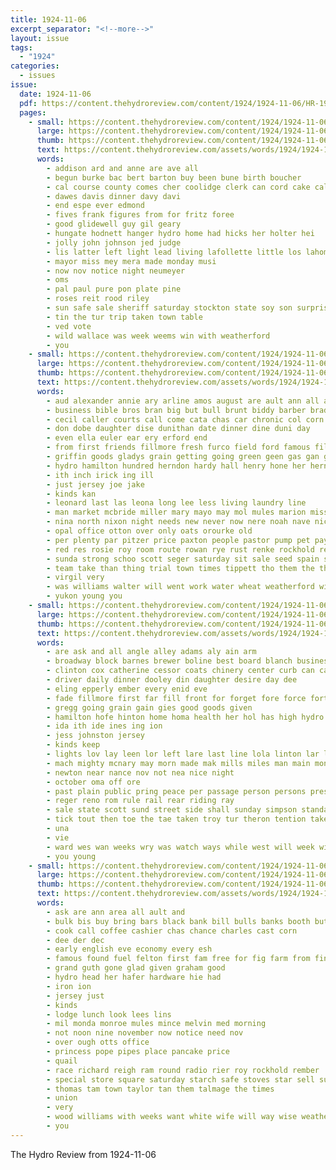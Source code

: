 ```yaml
---
title: 1924-11-06
excerpt_separator: "<!--more-->"
layout: issue
tags:
  - "1924"
categories:
  - issues
issue:
  date: 1924-11-06
  pdf: https://content.thehydroreview.com/content/1924/1924-11-06/HR-1924-11-06.pdf
  pages:
    - small: https://content.thehydroreview.com/content/1924/1924-11-06/small/HR-1924-11-06-01.jpg
      large: https://content.thehydroreview.com/content/1924/1924-11-06/large/HR-1924-11-06-01.jpg
      thumb: https://content.thehydroreview.com/content/1924/1924-11-06/thumbnails/HR-1924-11-06-01.jpg
      text: https://content.thehydroreview.com/assets/words/1924/1924-11-06/HR-1924-11-06-01.txt
      words:
        - addison ard and anne are ave all
        - begun burke bac bert barton buy been bune birth boucher
        - cal course county comes cher coolidge clerk can cord cake caller collins court city
        - dawes davis dinner davy davi
        - end espe ever edmond
        - fives frank figures from for fritz foree
        - good glidewell guy gil geary
        - hungate hodnett hanger hydro home had hicks her holter hei
        - jolly john johnson jed judge
        - lis latter left light lead living lafollette little los lahoma list
        - mayor miss mey mera made monday musi
        - now nov notice night neumeyer
        - oms
        - pal paul pure pon plate pine
        - roses reit rood riley
        - sun safe sale sheriff saturday stockton state soy son surpris surprise sund sit steve senator said sei
        - tin the tur trip taken town table
        - ved vote
        - wild wallace was week weems win with weatherford
        - you
    - small: https://content.thehydroreview.com/content/1924/1924-11-06/small/HR-1924-11-06-02.jpg
      large: https://content.thehydroreview.com/content/1924/1924-11-06/large/HR-1924-11-06-02.jpg
      thumb: https://content.thehydroreview.com/content/1924/1924-11-06/thumbnails/HR-1924-11-06-02.jpg
      text: https://content.thehydroreview.com/assets/words/1924/1924-11-06/HR-1924-11-06-02.txt
      words:
        - aud alexander annie ary arline amos august are ault ann all and ather ales
        - business bible bros bran big but bull brunt biddy barber bradly buy best bank brands been bowe
        - cecil caller courts call come cata chas car chronic col corn cattle came carry charles chance clair colorado coupe cox class clock
        - don dobe daughter dise dunithan date dinner dine duni day
        - even ella euler ear ery erford end
        - from first friends fillmore fresh furco field ford famous fill fore folks fine free for fron
        - griffin goods gladys grain getting going green geen gas gan geary ghering good
        - hydro hamilton hundred herndon hardy hall henry hone her hern had hard hinton how handle hand has hatfield home hidlebaugh
        - ith inch irick ing ill
        - just jersey joe jake
        - kinds kan
        - leonard last las leona long lee less living laundry line
        - man market mcbride miller mary mayo may mol mules marion miss meal maud morse mon magnolia mar milk made mcalester mills mer mans mis
        - nina north nixon night needs new never now nere noah nave nicely notice
        - opal office otton over only oats orourke old
        - per plenty par pitzer price paxton people pastor pump pet pay pie
        - red res rosie roy room route rowan rye rust renke rockhold real ruhl ray rate ree
        - sunda strong schoo scott seger saturday sit sale seed spain stockton sunday sister shale star say service sell simmons smith see scot sick such special sun save sed sam
        - team take than thing trial town times tippett tho them the then thu
        - virgil very
        - was williams walter will went work water wheat weatherford wig week wife write with working want willa watch won wilson
        - yukon young you
    - small: https://content.thehydroreview.com/content/1924/1924-11-06/small/HR-1924-11-06-03.jpg
      large: https://content.thehydroreview.com/content/1924/1924-11-06/large/HR-1924-11-06-03.jpg
      thumb: https://content.thehydroreview.com/content/1924/1924-11-06/thumbnails/HR-1924-11-06-03.jpg
      text: https://content.thehydroreview.com/assets/words/1924/1924-11-06/HR-1924-11-06-03.txt
      words:
        - are ask and all angle alley adams aly ain arm
        - broadway block barnes brewer boline best board blanch business bills
        - clinton cox catherine cessor coats chinery center curb can cash caddo count clerk christin cousin crosswhite county caller collins
        - driver daily dinner dooley din daughter desire day dee
        - eling epperly ember every enid eve
        - fade fillmore first far fill front for forget fore force forty from fix fand friend full
        - gregg going grain gain gies good goods given
        - hamilton hofe hinton home homa health her hol has high hydro hand hatfield hour held hardware handy
        - ida ith ide ines ing ion
        - jess johnston jersey
        - kinds keep
        - lights lov lay leen lor left lare last line lola linton lar laws
        - mach mighty mcnary may morn made mak mills miles man main monday
        - newton near nance nov not nea nice night
        - october oma off ore
        - past plain public pring peace per passage person persons president pass
        - reger reno rom rule rail rear riding ray
        - sale state scott sund street side shall sunday simpson standard such space school stove smith signal shelter sell streets said seal saturday she speed
        - tick tout then toe the tae taken troy tur theron tention take thi town tal turn thelma tor traffie tie
        - una
        - vie
        - ward wes wan weeks wry was watch ways while west will week with work wise
        - you young
    - small: https://content.thehydroreview.com/content/1924/1924-11-06/small/HR-1924-11-06-04.jpg
      large: https://content.thehydroreview.com/content/1924/1924-11-06/large/HR-1924-11-06-04.jpg
      thumb: https://content.thehydroreview.com/content/1924/1924-11-06/thumbnails/HR-1924-11-06-04.jpg
      text: https://content.thehydroreview.com/assets/words/1924/1924-11-06/HR-1924-11-06-04.txt
      words:
        - ask are ann area all ault and
        - bulk bis buy bring bars black bank bill bulls banks booth but butter box
        - cook call coffee cashier chas chance charles cast corn
        - dee der dec
        - early english eve economy every esh
        - famous found fuel felton first fam free for fig farm from fine
        - grand guth gone glad given graham good
        - hydro head her hafer hardware hie had
        - iron ion
        - jersey just
        - kinds
        - lodge lunch look lees lins
        - mil monda monroe mules mince melvin med morning
        - not noon nine november now notice need nov
        - over ough otts office
        - princess pope pipes place pancake price
        - quail
        - race richard reigh ram round radio rier roy rockhold rember
        - special store square saturday starch safe stoves star sell sunday sei sunray stove story soap service see
        - thomas tam town taylor tan them talmage the times
        - union
        - very
        - wood williams with weeks want white wife will way wise weatherford
        - you
---
```


The Hydro Review from 1924-11-06

<!--more-->

